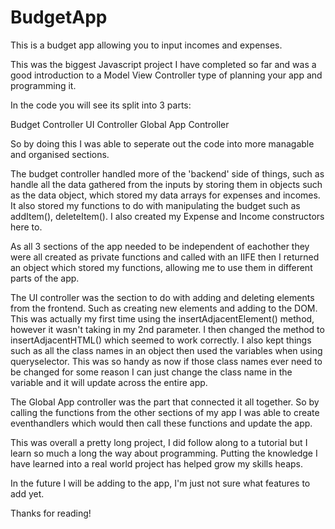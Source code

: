 # BudgetApp

This is a budget app allowing you to input incomes and expenses. 

This was the biggest Javascript project I have completed so far and was a good introduction to a Model View Controller type of planning 
your app and programming it. 

In the code you will see its split into 3 parts:
  
  Budget Controller
  UI Controller
  Global App Controller
  
So by doing this I was able to seperate out the code into more managable and organised sections.

The budget controller handled more of the 'backend' side of things, such as handle all the data gathered from the inputs 
by storing them in objects such as the data object, which stored my data arrays for expenses and incomes. It also stored my functions 
to do with manipulating the budget such as addItem(), deleteItem(). I also created my Expense and Income constructors here to.

As all 3 sections of the app needed to be independent of eachother they were all created as private functions and called with an IIFE then I returned an object which stored my functions, allowing me 
to use them in different parts of the app. 

The UI controller was the section to do with adding and deleting elements from the frontend. Such as creating new elements and adding to 
the DOM. This was actually my first time using the insertAdjacentElement() method, however it wasn't taking in my 2nd parameter. I then 
changed the method to insertAdjacentHTML() which seemed to work correctly. I also kept things such as all the class names in an object 
then used the variables when using queryselector. This was so handy as now if those class names ever need to be changed for some reason
I can just change the class name in the variable and it will update across the entire app.

The Global App controller was the part that connected it all together. So by calling the functions from the other sections of my app
I was able to create eventhandlers which would then call these functions and update the app.

This was overall a pretty long project, I did follow along to a tutorial but I learn so much a long the way about programming. Putting
the knowledge I have learned into a real world project has helped grow my skills heaps.

In the future I will be adding to the app, I'm just not sure what features to add yet.

Thanks for reading!

